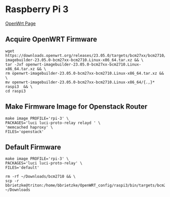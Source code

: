 # Raspberry Pi 3
[OpenWrt Page](https://downloads.openwrt.org/releases/23.05.0/targets/bcm27xx/bcm2710/)

## Acquire OpenWRT Firmware
```
wget https://downloads.openwrt.org/releases/23.05.0/targets/bcm27xx/bcm2710/openwrt-imagebuilder-23.05.0-bcm27xx-bcm2710.Linux-x86_64.tar.xz && \
tar -Jxf openwrt-imagebuilder-23.05.0-bcm27xx-bcm2710.Linux-x86_64.tar.xz && \
rm openwrt-imagebuilder-23.05.0-bcm27xx-bcm2710.Linux-x86_64.tar.xz && \
mv openwrt-imagebuilder-23.05.0-bcm27xx-bcm2710.Linux-x86_64/{.,}* raspi3  && \
cd raspi3
```

## Make Firmware Image for Openstack Router
```
make image PROFILE='rpi-3' \
PACKAGES='luci luci-proto-relay relayd ' \ 
'memcached haproxy' \
FILES='openstack'
```

## Default Firmware
```
make image PROFILE='rpi-3' \
PACKAGES='luci luci-proto-relay' \
FILES='default'
```

```
rm -rf ~/Downloads/bcm2710 && \
scp -r bbrietzke@triton:/home/bbrietzke/OpenWRT_config/raspi3/bin/targets/bcm27xx/bcm2710 ~/Downloads
```
